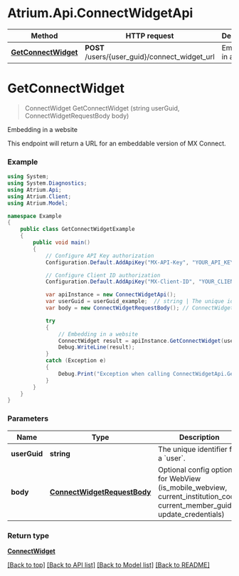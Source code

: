 # Atrium.Api.ConnectWidgetApi

Method | HTTP request | Description
------------- | ------------- | -------------
[**GetConnectWidget**](ConnectWidgetApi.md#getconnectwidget) | **POST** /users/{user_guid}/connect_widget_url | Embedding in a website


<a name="getconnectwidget"></a>
# **GetConnectWidget**
> ConnectWidget GetConnectWidget (string userGuid, ConnectWidgetRequestBody body)

Embedding in a website

This endpoint will return a URL for an embeddable version of MX Connect.

### Example
```csharp
using System;
using System.Diagnostics;
using Atrium.Api;
using Atrium.Client;
using Atrium.Model;

namespace Example
{
    public class GetConnectWidgetExample
    {
        public void main()
        {
            // Configure API Key authorization
            Configuration.Default.AddApiKey("MX-API-Key", "YOUR_API_KEY");

            // Configure Client ID authorization
            Configuration.Default.AddApiKey("MX-Client-ID", "YOUR_CLIENT_ID");

            var apiInstance = new ConnectWidgetApi();
            var userGuid = userGuid_example;  // string | The unique identifier for a `user`.
            var body = new ConnectWidgetRequestBody(); // ConnectWidgetRequestBody | Optional config options for WebView (is_mobile_webview, current_institution_code, current_member_guid, update_credentials)

            try
            {
                // Embedding in a website
                ConnectWidget result = apiInstance.GetConnectWidget(userGuid, body);
                Debug.WriteLine(result);
            }
            catch (Exception e)
            {
                Debug.Print("Exception when calling ConnectWidgetApi.GetConnectWidget: " + e.Message );
            }
        }
    }
}
```

### Parameters

Name | Type | Description  | Notes
------------- | ------------- | ------------- | -------------
 **userGuid** | **string**| The unique identifier for a &#x60;user&#x60;. | 
 **body** | [**ConnectWidgetRequestBody**](ConnectWidgetRequestBody.md)| Optional config options for WebView (is_mobile_webview, current_institution_code, current_member_guid, update_credentials) | 

### Return type

[**ConnectWidget**](ConnectWidget.md)

[[Back to top]](#) [[Back to API list]](../README.md#documentation-for-api-endpoints) [[Back to Model list]](../README.md#documentation-for-models) [[Back to README]](../README.md)

